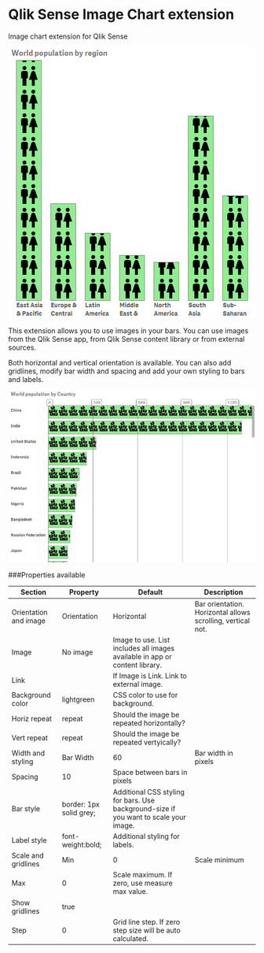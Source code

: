 # Qlik Sense Image Chart extension
Image chart extension for Qlik Sense

![](imagechart.png)

This extension allows you to use images in your bars. You can use images from the Qlik Sense app, from Qlik Sense content library or from external sources.

Both horizontal and vertical orientation is available. You can also add gridlines, modify bar width and spacing and add your own styling to bars and labels.

![](imagechart2.png)

###Properties available

Section       | Property    | Default      | Description
---           | ---         | ---          | ---
Orientation and image | Orientation | Horizontal | Bar orientation. Horizontal allows scrolling, vertical not.
  | Image   | No image | Image to use. List includes all images available in app or content library.
  | Link | | If Image is Link. Link to external image.
  | Background color| lightgreen | CSS color to use for background.
  | Horiz repeat | repeat | Should the image be repeated horizontally?
  | Vert repeat | repeat | Should the image be repeated vertyically?
Width and styling | Bar Width | 60 | Bar width in pixels
| Spacing | 10 | Space between bars in pixels
| Bar style |border: 1px solid grey;| Additional CSS styling for bars. Use background-size if you want to scale your image.
| Label style |font-weight:bold; | Additional styling for labels.
Scale and gridlines | Min | 0 | Scale minimum
| Max | 0 | Scale maximum. If zero, use measure max value.
| Show gridlines| true |
| Step | 0 | Grid line step. If zero step size will be auto calculated.
